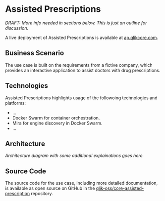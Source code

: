 # Assisted Prescriptions

_DRAFT: More info needed in sections below. This is just an outline for discussion._

A live deployment of Assisted Prescriptions is available at [ap.qlikcore.com](https://ap.qlikcore.com).

## Business Scenario

The use case is built on the requirements from a fictive company, which provides an interactive application to
assist doctors with drug prescriptions.

## Technologies

Assisted Prescriptions highlights usage of the followoing technologies and platforms:

* ...
* Docker Swarm for container orchestration.
* Mira for engine discovery in Docker Swarm.
* ...

## Architecture

_Architecture diagram with some additional explainations goes here._

## Source Code

The source code for the use case, including more detailed documentation, is available as open source on GitHub
in the [qlik-oss/core-assisted-prescription](https://github.com/qlik-oss/core-assisted-prescription) repository.
